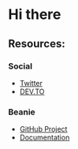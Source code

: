 # Hi there

## Resources:

### Social
- [Twitter](https://twitter.com/roman_the_right)
- [DEV.TO](https://dev.to/romanright)

### Beanie
- [GitHub Project](https://github.com/roman-right/beanie)
- [Documentation](https://roman-right.github.io/beanie/)
